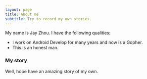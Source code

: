 ```yaml
---
layout: page
title: About me
subtitle: Try to record my own stories.
---
```


My name is Jay Zhou. I have the following qualities:

- I work on Android Develop for many years and now is a Gopher.
- This is an honest man.

### My story

Well, hope have an amazing story of my own.
